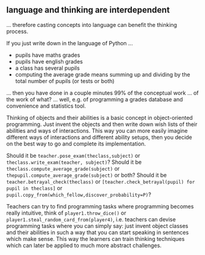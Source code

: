 ## language and thinking are interdependent
... therefore casting concepts into language can benefit the thinking process.

If you just write down in the language of Python ...
- pupils have maths grades
- pupils have english grades
- a class has several pupils
- computing the average grade means summing up and dividing by the total number of pupils (or tests or both)

... then you have done in a couple minutes 99% of the conceptual work ... of the work of what? ... well, e.g. of programming a grades database and convenience and statistics tool.

Thinking of objects and their abilities is a basic concept in object-oriented programming. Just invent the objects and then write down wish lists of their abilities and ways of interactions. This way you can more easily imagine different ways of interactions and different ability setups, then you decide on the best way to go and complete its implementation.

Should it be `teacher.pose_exam(theclass,subject)` or `theclass.write_exam(teacher, subject)`? Should it be `theclass.compute_average_grade(subject)` or `thepupil.compute_average_grade(subject)` or both? Should it be `teacher.betrayal_check(theclass)` or `[teacher.check_betrayal(pupil) for pupil in theclass]` or `pupil.copy_from(which_fellow,discover_probability=P)`?

Teachers can try to find programming tasks where programming becomes really intuitive, think of `player1.throw_dice()` or `player1.steal_random_card_from(player4)`, i.e. teachers can devise programming tasks where you can simply say: just invent object classes and their abilities in such a way that you can start speaking in sentences which make sense. This way the learners can train thinking techniques which can later be applied to much more abstract challenges.
